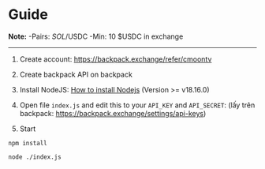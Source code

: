 # Guide


**Note:**
-Pairs: $SOL/$USDC
-Min: 10 $USDC in exchange



----------------------------
1. Create account: https://backpack.exchange/refer/cmoontv


2. Create backpack API on backpack


3. Install NodeJS: [How to install Nodejs](https://www.geeksforgeeks.org/installation-of-node-js-on-windows) (Version >= v18.16.0) 

4. Open file ```index.js``` and edit this to your ```API_KEY``` and ```API_SECRET```:
  (lấy trên backpack: https://backpack.exchange/settings/api-keys)

5. Start
```
npm install
```
```
node ./index.js
```
